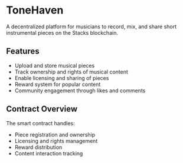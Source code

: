 # ToneHaven

A decentralized platform for musicians to record, mix, and share short instrumental pieces on the Stacks blockchain.

## Features
- Upload and store musical pieces
- Track ownership and rights of musical content
- Enable licensing and sharing of pieces
- Reward system for popular content
- Community engagement through likes and comments

## Contract Overview
The smart contract handles:
- Piece registration and ownership
- Licensing and rights management
- Reward distribution
- Content interaction tracking